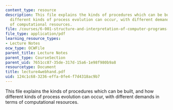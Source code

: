 ```yaml
---
content_type: resource
description: This file explains the kinds of procedures which can be built, and how
  different kinds of process evolution can occur, with different demands in terms
  of computational resources.
file: /courses/6-001-structure-and-interpretation-of-computer-programs-spring-2005/124c1c683236effa0fe4f7d4318ac9b7_lecture4webhand.pdf
file_type: application/pdf
learning_resource_types:
- Lecture Notes
ocw_type: OCWFile
parent_title: Lecture Notes
parent_type: CourseSection
parent_uid: 7651cc87-35de-317d-15a6-1e98f980b9a8
resourcetype: Document
title: lecture4webhand.pdf
uid: 124c1c68-3236-effa-0fe4-f7d4318ac9b7
---
```

This file explains the kinds of procedures which can be built, and how different kinds of process evolution can occur, with different demands in terms of computational resources.

